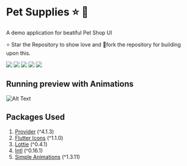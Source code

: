 # Pet Supplies ⭐ 👋

A demo application for beatiful Pet Shop UI

⭐ Star the Repository to show love and 🍴fork the repository for building upon this.

<img src = "https://github.com/DhruvamSharma/Pet-Supplies/blob/master/assets/Screenshot%202020-07-19%20at%207.41.47%20PM%20(2).png">
<img src = "https://github.com/DhruvamSharma/Pet-Supplies/blob/master/assets/Screenshot%202020-07-19%20at%207.42.10%20PM%20(2).png">
<img src = "https://github.com/DhruvamSharma/Pet-Supplies/blob/master/assets/Screenshot%202020-07-19%20at%207.42.24%20PM%20(2).png">
<img src = "https://github.com/DhruvamSharma/Pet-Supplies/blob/master/assets/Screenshot%202020-07-19%20at%207.41.53%20PM%20(2).png">
<img src = "https://github.com/DhruvamSharma/Pet-Supplies/blob/master/assets/Screenshot%202020-07-19%20at%207.41.58%20PM%20(2).png">

## Running preview with Animations

![Alt Text](https://github.com/DhruvamSharma/Pet-Supplies-UI/blob/master/assets/Screen%20Recording%202020-07-19%20at%207.56.10%20PM.gif)

## Packages Used
1. [Provider](https://pub.dev/packages/provider) (^4.1.3)
2. [Flutter Icons](https://pub.dev/packages/flutter_icons) (^1.1.0)
3. [Lottie](https://pub.dev/packages/lottie) (^0.4.1)
4. [Intl](https://pub.dev/packages/intl) (^0.16.1)
5. [Simple Animations](https://pub.dev/packages/simple_animations) (^1.3.11)
